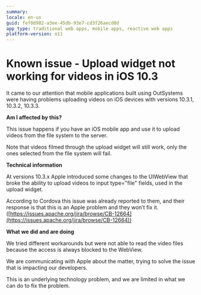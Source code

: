 ```yaml
---
summary:
locale: en-us
guid: fef0d982-a3ee-45db-93e7-cd3f26aecd0d
app_type: traditional web apps, mobile apps, reactive web apps
platform-version: o11
---
```


# Known issue - Upload widget not working for videos in iOS 10.3

It came to our attention that mobile applications built using OutSystems were having problems uploading videos on iOS devices with versions 10.3.1, 10.3.2, 10.3.3.

**Am I affected by this?**

This issue happens if you have an iOS mobile app and use it to upload videos from the file system to the server.

Note that videos filmed through the upload widget will still work, only the ones selected from the file system will fail.

**Technical information**

At versions 10.3.x Apple introduced some changes to the UIWebView that broke the ability to upload videos to input type="file" fields, used in the upload widget.

According to Cordova this issue was already reported to them, and their response is that this is an Apple problem and they won’t fix it. ([https://issues.apache.org/jira/browse/CB-12664](https://issues.apache.org/jira/browse/CB-12664))

**What we did and are doing**

We tried different workarounds but were not able to read the video files because the access is always blocked to the WebView.

We are communicating with Apple about the matter, trying to solve the issue that is impacting our developers.

This is an underlying technology problem, and we are limited in what we can do to fix the problem.

